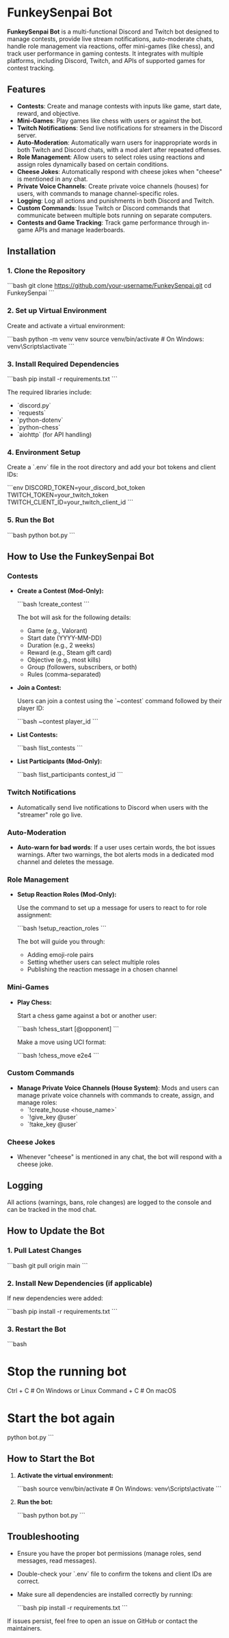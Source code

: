 
# FunkeySenpai Bot

**FunkeySenpai Bot** is a multi-functional Discord and Twitch bot designed to manage contests, provide live stream notifications, auto-moderate chats, handle role management via reactions, offer mini-games (like chess), and track user performance in gaming contests. It integrates with multiple platforms, including Discord, Twitch, and APIs of supported games for contest tracking.

## Features
- **Contests**: Create and manage contests with inputs like game, start date, reward, and objective.
- **Mini-Games**: Play games like chess with users or against the bot.
- **Twitch Notifications**: Send live notifications for streamers in the Discord server.
- **Auto-Moderation**: Automatically warn users for inappropriate words in both Twitch and Discord chats, with a mod alert after repeated offenses.
- **Role Management**: Allow users to select roles using reactions and assign roles dynamically based on certain conditions.
- **Cheese Jokes**: Automatically respond with cheese jokes when "cheese" is mentioned in any chat.
- **Private Voice Channels**: Create private voice channels (houses) for users, with commands to manage channel-specific roles.
- **Logging**: Log all actions and punishments in both Discord and Twitch.
- **Custom Commands**: Issue Twitch or Discord commands that communicate between multiple bots running on separate computers.
- **Contests and Game Tracking**: Track game performance through in-game APIs and manage leaderboards.

## Installation

### 1. Clone the Repository

\`\`\`bash
git clone https://github.com/your-username/FunkeySenpai.git
cd FunkeySenpai
\`\`\`

### 2. Set up Virtual Environment

Create and activate a virtual environment:

\`\`\`bash
python -m venv venv
source venv/bin/activate  # On Windows: venv\Scripts\activate
\`\`\`

### 3. Install Required Dependencies

\`\`\`bash
pip install -r requirements.txt
\`\`\`

The required libraries include:
- \`discord.py\`
- \`requests\`
- \`python-dotenv\`
- \`python-chess\`
- \`aiohttp\` (for API handling)

### 4. Environment Setup

Create a \`.env\` file in the root directory and add your bot tokens and client IDs:

\`\`\`env
DISCORD_TOKEN=your_discord_bot_token
TWITCH_TOKEN=your_twitch_token
TWITCH_CLIENT_ID=your_twitch_client_id
\`\`\`

### 5. Run the Bot

\`\`\`bash
python bot.py
\`\`\`

## How to Use the FunkeySenpai Bot

### Contests
- **Create a Contest (Mod-Only):**

   \`\`\`bash
   !create_contest
   \`\`\`

   The bot will ask for the following details:
   - Game (e.g., Valorant)
   - Start date (YYYY-MM-DD)
   - Duration (e.g., 2 weeks)
   - Reward (e.g., Steam gift card)
   - Objective (e.g., most kills)
   - Group (followers, subscribers, or both)
   - Rules (comma-separated)

- **Join a Contest:**

   Users can join a contest using the \`~contest\` command followed by their player ID:

   \`\`\`bash
   ~contest player_id
   \`\`\`

- **List Contests:**

   \`\`\`bash
   !list_contests
   \`\`\`

- **List Participants (Mod-Only):**

   \`\`\`bash
   !list_participants contest_id
   \`\`\`

### Twitch Notifications
- Automatically send live notifications to Discord when users with the "streamer" role go live.
  
### Auto-Moderation
- **Auto-warn for bad words**: If a user uses certain words, the bot issues warnings. After two warnings, the bot alerts mods in a dedicated mod channel and deletes the message.
  
### Role Management
- **Setup Reaction Roles (Mod-Only):**

   Use the command to set up a message for users to react to for role assignment:

   \`\`\`bash
   !setup_reaction_roles
   \`\`\`

   The bot will guide you through:
   - Adding emoji-role pairs
   - Setting whether users can select multiple roles
   - Publishing the reaction message in a chosen channel
  
### Mini-Games
- **Play Chess:**

   Start a chess game against a bot or another user:

   \`\`\`bash
   !chess_start [@opponent]
   \`\`\`

   Make a move using UCI format:

   \`\`\`bash
   !chess_move e2e4
   \`\`\`

### Custom Commands
- **Manage Private Voice Channels (House System)**: Mods and users can manage private voice channels with commands to create, assign, and manage roles:
   - \`!create_house <house_name>\`
   - \`!give_key @user\`
   - \`!take_key @user\`

### Cheese Jokes
- Whenever "cheese" is mentioned in any chat, the bot will respond with a cheese joke.

## Logging
All actions (warnings, bans, role changes) are logged to the console and can be tracked in the mod chat.

## How to Update the Bot

### 1. Pull Latest Changes

\`\`\`bash
git pull origin main
\`\`\`

### 2. Install New Dependencies (if applicable)

If new dependencies were added:

\`\`\`bash
pip install -r requirements.txt
\`\`\`

### 3. Restart the Bot

\`\`\`bash
# Stop the running bot
Ctrl + C  # On Windows or Linux
Command + C  # On macOS

# Start the bot again
python bot.py
\`\`\`

## How to Start the Bot

1. **Activate the virtual environment:**

   \`\`\`bash
   source venv/bin/activate  # On Windows: venv\Scripts\activate
   \`\`\`

2. **Run the bot:**

   \`\`\`bash
   python bot.py
   \`\`\`

## Troubleshooting

- Ensure you have the proper bot permissions (manage roles, send messages, read messages).
- Double-check your \`.env\` file to confirm the tokens and client IDs are correct.
- Make sure all dependencies are installed correctly by running:

   \`\`\`bash
   pip install -r requirements.txt
   \`\`\`

If issues persist, feel free to open an issue on GitHub or contact the maintainers.
